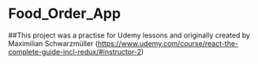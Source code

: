 # Food_Order_App
##This project was a practise for Udemy lessons and originally created by Maximilian Schwarzmüller (https://www.udemy.com/course/react-the-complete-guide-incl-redux/#instructor-2)
